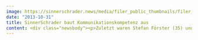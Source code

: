 ```yaml
---
image: https://sinnerschrader.news/media/filer_public_thumbnails/filer_public/ca/ef/caeff426-c5a7-44d6-9dac-1cd18eff18fc/varfoldersdjk8pxf42x64d8fxslz8jcc8fc0000gnttmp3rqokr__480x288_q85_crop_subsampling-2_upscale.jpg
date: "2013-10-31"
title: SinnerSchrader baut Kommunikationskompetenz aus
content: <div class="newsbody"><p>Zuletzt waren Stefan Förster (35) und Philipp Kafkoulas (31) sieben Jahre bei der Hamburger Werbeagentur thjnk (vormals&#58; kempertrautmann) u.a. für Marken wie Audi, Axel Springer Verlag, Gaggenau, hagebaumarkt, Haribo, Henkel und Vaillant sowie für das digitale Social Business Projekt dotHIV tätig. Für ihre Arbeiten wurden Stefan Förster und Philipp Kafkoulas mehrfach national und international ausgezeichnet.</p><p>„Aufgrund ihrer langjährigen Erfahrung auf großen Marken sind Stefan und Philipp eine hervorragende Ergänzung für das, was Kunden von SinnerSchrader in Sachen Kommunikation erwarten können&#58; nutzenstiftende Lösungen, kreative Exzellenz und plattformübergreifendes Storytelling“, kommentiert Strategie-Geschäftsführer Nils Wollny die Personalien. Das Trio Förster, Kafkoulas und Wollny kennt sich bereits aus ihrer gemeinsamen Arbeit bei ihren vorherigen Stationen. Wollny wechselte im Mai diesen Jahres zu SinnerSchrader.</p><p>Im Zuge der Neuverpflichtung der beiden Kreativdirektoren integriert SinnerSchrader das bisher unter Haasenstein firmierende Team aus Kommunikationsspezialisten um Beratungs-Chef Claus Jacobsen in das Hamburger Stammhaus. „Die erfolgreiche Arbeit für Kunden wie TUIfly.com, ŠKODA oder Dole hat uns gezeigt, dass unsere nutzerzentrierte Arbeitsweise über Plattformen, digitale Services und Kommunikation hinweg unseren Kunden echte Mehrwerte bietet. Diese Kompetenz wollen wir weiter stärken“, erklärt CEO Matthias Schrader den Schritt.</p><p>Timm Hanebeck, Leiter Kreation bei Haasenstein, verlässt zum Jahreswechsel die Agentur auf eigenen Wunsch, um sich einer neuen Herausforderung zu widmen. „Wir danken Timm sehr für seinen leidenschaftlichen Einsatz und drei tolle Aufbaujahre. Wir wünschen ihm alles Gute für die Zukunft“, so Matthias Schrader.</p><p><strong>Material zum Download</strong><br/><a href="http&#58;//www.sinnerschrader.com/wp-content/uploads/2013/10/vlnr-Philipp-Kafkoulas-Stefan-Foerster.jpg">hochauflösendes Foto</a> (JPG, 2,8 MB - vlnr.&#58; Stefan Förster, Philipp Kafkoulas)</p><p><strong>Über SinnerSchrader<br/></strong>SinnerSchrader gehört zu den führenden Digitalagenturen Europas. Mit Fokus auf E-Commerce, Strategie und Kommunikation bietet SinnerSchrader die gesamte Bandbreite digitaler Agenturleistungen&#58; Konzeption, Gestaltung und Entwicklung von Web-Plattformen, Mobile Apps, Service Design, Kampagnen, Media, Analytics und Audience Management. SinnerSchrader steht für technologische Exzellenz. 500 Mitarbeiter – davon allein rund 200 Entwickler – realisieren Marketinglösungen für Marken wie Allianz, comdirect bank, Holy Fashion Group, REWE, simyo, ŠKODA, Tchibo und TUI. SinnerSchrader wurde 1996 gegründet, ist seit 1999 börsennotiert und hat Büros in Hamburg, Berlin, Frankfurt am Main, München, Prag und Hannover.</p><p><a class="news-backlink" href="/de/"><svg class="svg-ico svg-ico--arrow-left"><use xlink&#58;href="#arrow-down"></use></svg>Zurück zur Presse Übersicht</a></p></div>
---
```

